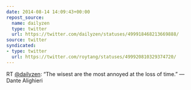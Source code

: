 ```yaml
---
date: 2014-08-14 14:09:43+00:00
repost_source:
  name: dailyzen
  type: twitter
  url: https://twitter.com/dailyzen/statuses/499918468213669888/
source: twitter
syndicated:
- type: twitter
  url: https://twitter.com/roytang/statuses/499920810329374720/
---
```


RT [@dailyzen](https://twitter.com/dailyzen/): “The wisest are the most annoyed at the loss of time.” —Dante Alighieri